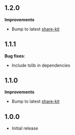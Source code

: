 ## 1.2.0

**Improvements**

- Bump to latest [share-kit](https://github.com/hellobloom/attestations-ts/tree/master/packages/share-kit)

## 1.1.1

**Bug fixes**:

- Include tslib in dependencies

## 1.1.0

**Improvements**

- Bump to latest [share-kit](https://github.com/hellobloom/vc/tree/master/packages/share-kit)

## 1.0.0

- Initial release
